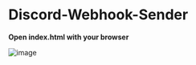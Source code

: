 # Discord-Webhook-Sender
**Open index.html with your browser**


![image](https://user-images.githubusercontent.com/77588421/177418147-c80af838-dcb0-4585-bfb9-50b4c854b327.png)
